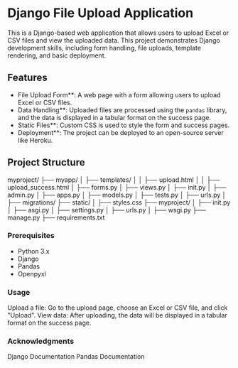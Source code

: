 # Django File Upload Application

This is a Django-based web application that allows users to upload Excel or CSV files and view the uploaded data. This project demonstrates Django development skills, including form handling, file uploads, template rendering, and basic deployment.

## Features

- File Upload Form**: A web page with a form allowing users to upload Excel or CSV files.
- Data Handling**: Uploaded files are processed using the `pandas` library, and the data is displayed in a tabular format on the success page.
- Static Files**: Custom CSS is used to style the form and success pages.
- Deployment**: The project can be deployed to an open-source server like Heroku.

## Project Structure

myproject/
├── myapp/
│ ├── templates/
│ │ ├── upload.html
│ │ ├── upload_success.html
│ ├── forms.py
│ ├── views.py
│ ├── init.py
│ ├── admin.py
│ ├── apps.py
│ ├── models.py
│ ├── tests.py
│ ├── urls.py
│ ├── migrations/
├── static/
│ ├── styles.css
├── myproject/
│ ├── init.py
│ ├── asgi.py
│ ├── settings.py
│ ├── urls.py
│ ├── wsgi.py
├── manage.py
├── requirements.txt

### Prerequisites

- Python 3.x
- Django
- Pandas
- Openpyxl

### Usage
Upload a file: Go to the upload page, choose an Excel or CSV file, and click "Upload".
View data: After uploading, the data will be displayed in a tabular format on the success page.

### Acknowledgments
Django Documentation
Pandas Documentation
